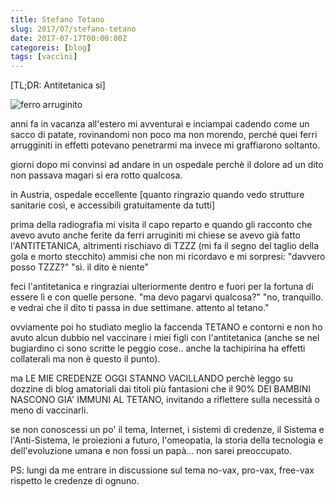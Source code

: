 ```yaml
---
title: Stefano Tetano
slug: 2017/07/stefano-tetano
date: 2017-07-17T00:00:00Z
categoreis: [blog]
tags: [vaccini]
---
```


[TL;DR: Antitetanica si]

![ferro arruginito](/ferro_arruginito.jpg)

anni fa in vacanza all'estero mi avventurai e inciampai cadendo come un sacco di patate, rovinandomi non poco ma non morendo, perché quei ferri arrugginiti in effetti potevano penetrarmi ma invece mi graffiarono soltanto.

giorni dopo mi convinsi ad andare in un ospedale perchè il dolore ad un dito non passava magari si era rotto qualcosa.

in Austria, ospedale eccellente [quanto ringrazio quando vedo strutture sanitarie così, e accessibili gratuitamente da tutti]

prima della radiografia mi visita il capo reparto e quando gli racconto che avevo avuto anche ferite da ferri arruginiti mi chiese se avevo già fatto l'ANTITETANICA, altrimenti rischiavo di TZZZ (mi fa il segno del taglio della gola e morto stecchito)
ammisi che non mi ricordavo e mi sorpresi: "davvero posso TZZZ?"
"sì. il dito è niente"

feci l'antitetanica e ringraziai ulteriormente dentro e fuori per la fortuna di essere lì e con quelle persone.
"ma devo pagarvi qualcosa?"
"no, tranquillo. e vedrai che il dito ti passa in due settimane. attento al tetano."

ovviamente poi ho studiato meglio la faccenda TETANO e contorni e non ho avuto alcun dubbio nel vaccinare i miei figli con l'antitetanica (anche se nel bugiardino ci sono scritte le peggio cose.. anche la tachipirina ha effetti collaterali ma non è questo il punto).

ma LE MIE CREDENZE OGGI STANNO VACILLANDO perchè leggo su dozzine di blog amatoriali dai titoli più fantasioni che il 90% DEI BAMBINI NASCONO GIA' IMMUNI AL TETANO, invitando a riflettere sulla necessità o meno di vaccinarli.

se non conoscessi un po' il tema, Internet, i sistemi di credenze, il Sistema e l'Anti-Sistema, le proiezioni a futuro, l'omeopatia, la storia della tecnologia e dell'evoluzione umana e non fossi un papà... non sarei preoccupato.

PS: lungi da me entrare in discussione sul tema no-vax, pro-vax, free-vax rispetto le credenze di ognuno.
